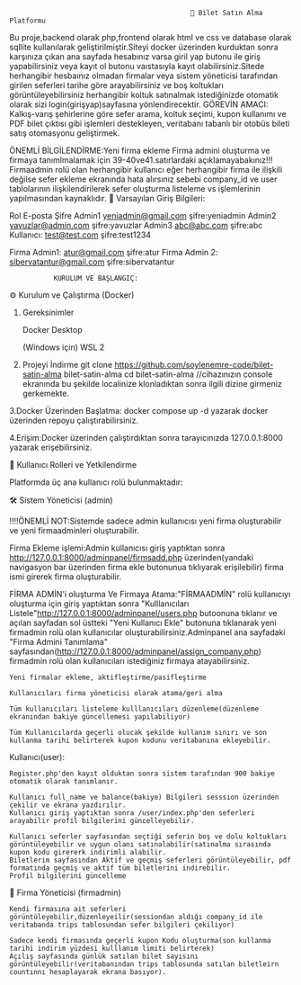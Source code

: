                                                  🚌 Bilet Satın Alma Platformu

Bu proje,backend olarak php,frontend olarak html ve css ve database olarak sqllite kullanılarak geliştirilmiştir.Siteyi docker üzerinden kurduktan sonra karşınıza çıkan ana sayfada hesabınız varsa giril yap butonu ile giriş yapabilirsiniz veya kayıt ol butonu vaıstasıyla kayıt olabilirsiniz.Sitede herhangibir hesbaınız olmadan firmalar veya sistem yöneticisi tarafından girilen seferleri tarihe göre arayabilirsiniz ve boş koltukları görüntüleyebilirsiniz herhangibir koltuk satınalmak istediğinizde otomatik olarak sizi login(girişyap)sayfasına yönlendirecektir. 
  GÖREVİN AMACI:
Kalkış-varış şehirlerine göre sefer arama, koltuk seçimi, kupon kullanımı ve PDF bilet çıktısı gibi işlemleri destekleyen, veritabanı tabanlı bir otobüs bileti satış otomasyonu geliştirmek.

ÖNEMLİ BİLGİLENDİRME:Yeni firma ekleme Firma admini oluşturma ve firmaya tanımlmalamak için 39-40ve41.satırlardaki açıklamayabakınız!!! Firmaadmin rolü olan herhangibir kullanıcı eğer herhangibir firma ile ilişkili değilse sefer ekleme ekranında hata alırsınız sebebi company_id ve user tablolarının ilişkilendirilerek sefer oluşturma listeleme vs işlemlerinin yapılmasından kaynaklıdır.
🔐 Varsayılan Giriş Bilgileri:

Rol	E-posta	Şifre
Admin1	yeniadmin@gmail.com şifre:yeniadmin
                                              Admin2	yavuzlar@admin.com şifre:yavuzlar
                                              Admin3 abc@abc.com şifre:abc
Kullanıcı: test@test.com şifre:test1234

Firma Admin1: atur@gmail.com şifre:atur	
Firma Admin 2: sibervatantur@gmail.com şifre:sibervatantur

               KURULUM VE BAŞLANGIÇ:
⚙️ Kurulum ve Çalıştırma (Docker)
1. Gereksinimler

    Docker Desktop

    (Windows için) WSL 2

2. Projeyi İndirme
git clone https://github.com/soylenemre-code/bilet-satin-alma bilet-satin-alma
cd bilet-satin-alma      //cihazınızın console ekranında bu şekilde localinize klonladıktan sonra ilgili dizine girmeniz gerkemekte.

3.Docker Üzerinden Başlatma:
docker compose up -d
yazarak docker üzerinden repoyu çalıştırabilirsiniz.

4.Erişim:Docker üzerinden çalıştırdıktan sonra tarayıcınızda 127.0.0.1:8000 yazarak erişebilirsiniz.

👥 Kullanıcı Rolleri ve Yetkilendirme

Platformda üç ana kullanıcı rolü bulunmaktadır:

🛠️ Sistem Yöneticisi (admin)

   !!!!ÖNEMLİ NOT:Sistemde sadece admin kullanıcısı yeni firma oluşturabilir ve yeni firmaadminleri oluşturabilir.
   
   Firma Ekleme işlemi:Admin kullanıcısı giriş yaptıktan sonra http://127.0.0.1:8000/adminpanel/firmsadd.php üzerinden(yandaki navigasyon bar üzerinden firma ekle butonunua tıklıyarak erişilebilir) firma ismi girerek firma oluşturabilir.
  
   FİRMA ADMİN'i oluşturma Ve Firmaya Atama:"FİRMAADMİN" rolü kullanıcıyı oluşturma için giriş yaptıktan sonra "Kulllanıcıları Listele"http://127.0.0.1:8000/adminpanel/users.php butoonuna tıklanır ve açılan sayfadan sol üstteki "Yeni Kullanıcı Ekle" butonuna tıklanarak yeni firmadmin rolü olan kullanıcılar oluşturabilirsiniz.Adminpanel ana sayfadaki "Firma Admini Tanımlama" sayfasından(http://127.0.0.1:8000/adminpanel/assign_company.php) firmadmin rolü olan kullanıcıları istediğiniz firmaya atayabilirsiniz.
   
    Yeni firmalar ekleme, aktifleştirme/pasifleştirme

    Kullanıcıları firma yöneticisi olarak atama/geri alma

    Tüm kullanıcıları listeleme kulllanıcıları düzenleme(düzenleme ekranından bakiye güncellemesi yapılabiliyor)

    Tüm Kullanıcılarda geçerli olucak şekilde kullanım sınırı ve son kullanma tarihi belirterek kupon kodunu veritabanına ekleyebilir.
Kullanıcı(user):

    Register.php'den kayıt olduktan sonra sistem tarafından 900 bakiye otomatik olarak tanımlanır.

    Kullanıcı full_name ve balance(bakiye) Bilgileri sesssion üzerinden çekilir ve ekrana yazdırılır.
    Kullanıcı giriş yaptıktan sonra /user/index.php'den seferleri arayabilir profil bilgilerini güncelleyebilir.

    Kullanıcı seferler sayfasından seçtiği seferin boş ve dolu koltukları görüntüleyebilir ve uygun olanı satınalabilir(satınalma sırasında kupon kodu girererk indirimli alabilir.
    Biletlerim sayfasından Aktif ve geçmiş seferleri görüntüleyebilir, pdf formatında geçmiş ve aktif tüm biletlerini indirebilir.
    Profil bilgilerini güncelleme

🏢 Firma Yöneticisi (firmadmin)

    Kendi firmasına ait seferleri görüntüleyebilir,düzenleyeilir(sessiondan aldığı company_id ile veritabanda trips tablosundan sefer bilgileri çekiliyor)

    Sadece kendi firmasında geçerli kupon Kodu oluşturma(son kullanma tarihi indirim yüzdesi kulllanım limiti belirterek)
    Açılış sayfasında günlük satılan bilet sayısını görüntüleyebilir(veritabanından trips tablosunda satılan biletleirn countınnı hesaplayarak ekrana basıyor).






